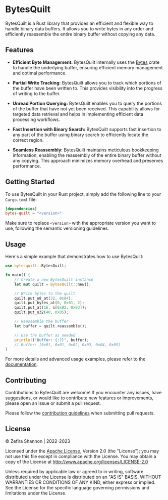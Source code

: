 # BytesQuilt

BytesQuilt is a Rust library that provides an efficient and flexible
way to handle binary data buffers. It allows you to write bytes in any
order and efficiently reassemble the entire binary buffer without
copying any data.

## Features

- **Efficient Byte Management:** BytesQuilt internally uses the
  [Bytes](https://docs.rs/bytes) crate to handle the underlying
  buffer, ensuring efficient memory management and optimal
  performance.

- **Partial Write Tracking:** BytesQuilt allows you to track which
  portions of the buffer have been written to. This provides
  visibility into the progress of writing to the buffer.

- **Unread Portion Querying:** BytesQuilt enables you to query the
  portions of the buffer that have not yet been received. This
  capability allows for targeted data retrieval and helps in
  implementing efficient data processing workflows.

- **Fast Insertion with Binary Search:** BytesQuilt supports fast
  insertion to any part of the buffer using binary search to
  efficiently locate the correct region.

- **Seamless Reassembly:** BytesQuilt maintains meticulous bookkeeping
  information, enabling the reassembly of the entire binary buffer
  without any copying. This approach minimizes memory overhead and
  preserves performance.

## Getting Started

To use BytesQuilt in your Rust project, simply add the following line
to your `Cargo.toml` file:

```toml
[dependencies]
bytes-quilt = "<version>"
```

Make sure to replace `<version>` with the appropriate version you want
to use, following the semantic versioning guidelines.

## Usage

Here's a simple example that demonstrates how to use BytesQuilt:

```rust
use bytesquilt::BytesQuilt;

fn main() {
    // Create a new BytesQuilt instance
    let mut quilt = BytesQuilt::new();

    // Write bytes to the quilt
    quilt.put_u8_at(32, 0x04);
    quilt.put_bytes_at(0, 0x01, 2);
    quilt.put_at(16, &[0x02, 0x03]);
    quilt.put_u32(40, 0x05);

    // Reassemble the buffer
    let buffer = quilt.reassemble();

    // Use the buffer as needed
    println!("Buffer: {:?}", buffer);
    // Buffer: [0x01, 0x01, 0x02, 0x03, 0x04, 0x05]
}
```

For more details and advanced usage examples, please refer to the
[documentation](https://docs.rs/bytes-quilt).

## Contributing

Contributions to BytesQuilt are welcome! If you encounter any issues,
have suggestions, or would like to contribute new features or
improvements, please open an issue or submit a pull request.

Please follow the [contribution guidelines](CONTRIBUTING.md) when
submitting pull requests.

## License

&copy; Zefira Shannon | 2022-2023

Licensed under the [Apache License](LICENSE), Version 2.0 (the "License"); you
may not use this file except in compliance with the License.  You may
obtain a copy of the License at
http://www.apache.org/licenses/LICENSE-2.0

Unless required by applicable law or agreed to in writing, software
distributed under the License is distributed on an "AS IS" BASIS,
WITHOUT WARRANTIES OR CONDITIONS OF ANY KIND, either express or
implied.  See the License for the specific language governing
permissions and limitations under the License.
